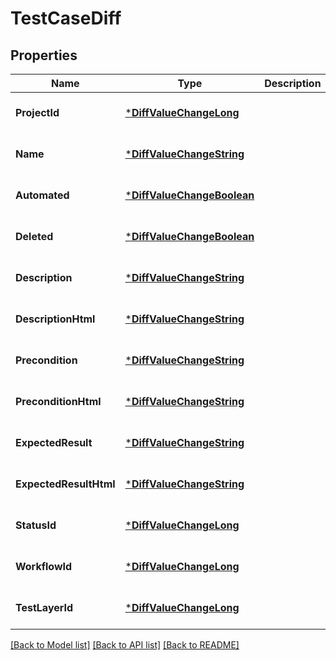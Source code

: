 # TestCaseDiff

## Properties
Name | Type | Description | Notes
------------ | ------------- | ------------- | -------------
**ProjectId** | [***DiffValueChangeLong**](DiffValueChangeLong.md) |  | [optional] [default to null]
**Name** | [***DiffValueChangeString**](DiffValueChangeString.md) |  | [optional] [default to null]
**Automated** | [***DiffValueChangeBoolean**](DiffValueChangeBoolean.md) |  | [optional] [default to null]
**Deleted** | [***DiffValueChangeBoolean**](DiffValueChangeBoolean.md) |  | [optional] [default to null]
**Description** | [***DiffValueChangeString**](DiffValueChangeString.md) |  | [optional] [default to null]
**DescriptionHtml** | [***DiffValueChangeString**](DiffValueChangeString.md) |  | [optional] [default to null]
**Precondition** | [***DiffValueChangeString**](DiffValueChangeString.md) |  | [optional] [default to null]
**PreconditionHtml** | [***DiffValueChangeString**](DiffValueChangeString.md) |  | [optional] [default to null]
**ExpectedResult** | [***DiffValueChangeString**](DiffValueChangeString.md) |  | [optional] [default to null]
**ExpectedResultHtml** | [***DiffValueChangeString**](DiffValueChangeString.md) |  | [optional] [default to null]
**StatusId** | [***DiffValueChangeLong**](DiffValueChangeLong.md) |  | [optional] [default to null]
**WorkflowId** | [***DiffValueChangeLong**](DiffValueChangeLong.md) |  | [optional] [default to null]
**TestLayerId** | [***DiffValueChangeLong**](DiffValueChangeLong.md) |  | [optional] [default to null]

[[Back to Model list]](../README.md#documentation-for-models) [[Back to API list]](../README.md#documentation-for-api-endpoints) [[Back to README]](../README.md)

